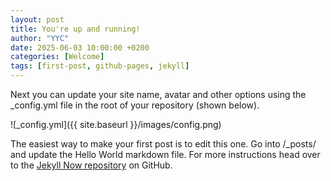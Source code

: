 ```yaml
---
layout: post
title: You're up and running!
author: "YYC"
date: 2025-06-03 10:00:00 +0200
categories: [Welcome]
tags: [first-post, github-pages, jekyll]
---
```


Next you can update your site name, avatar and other options using the _config.yml file in the root of your repository (shown below).

![_config.yml]({{ site.baseurl }}/images/config.png)

The easiest way to make your first post is to edit this one. Go into /_posts/ and update the Hello World markdown file. For more instructions head over to the [Jekyll Now repository](https://github.com/barryclark/jekyll-now) on GitHub.

